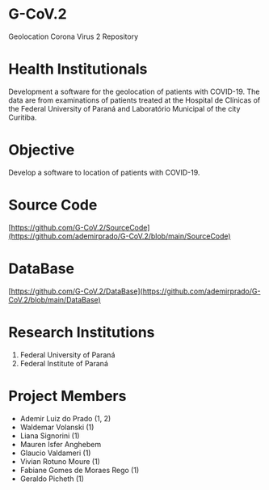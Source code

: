 # G-CoV.2
Geolocation Corona Virus 2 Repository

# Health Institutionals
Development a software for the geolocation of patients with COVID-19. The data are from examinations of patients treated at the Hospital de Clínicas of the Federal University of Paraná and Laboratório Municipal of the city Curitiba.

# Objective
Develop a software to location of patients with COVID-19.

# Source Code
[https://github.com/G-CoV.2/SourceCode](https://github.com/ademirprado/G-CoV.2/blob/main/SourceCode)

# DataBase
[https://github.com/G-CoV.2/DataBase](https://github.com/ademirprado/G-CoV.2/blob/main/DataBase)

# Research Institutions
<ol>
  <li>Federal University of Paraná</li>
  <li>Federal Institute of Paraná</li>
</ol>  

# Project Members
<ul>  
  <li>Ademir Luiz do Prado (1, 2)</li>
  <li>Waldemar Volanski (1)</li>
  <li>Liana Signorini (1)</li>
  <li>Mauren Isfer Anghebem
  <li>Glaucio Valdameri (1)</li>
  <li>Vivian Rotuno Moure (1)</li>
  <li>Fabiane Gomes de Moraes Rego (1)</li>
  <li>Geraldo Picheth (1)</li>
</ul>

